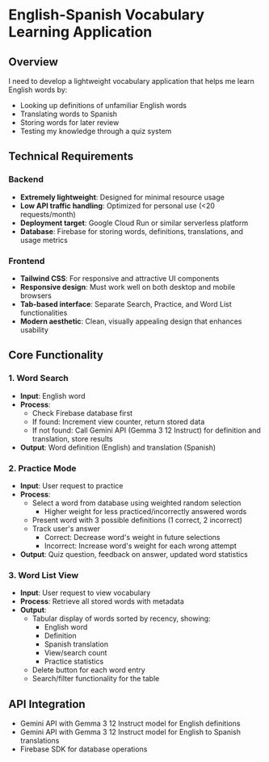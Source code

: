 # English-Spanish Vocabulary Learning Application

## Overview
I need to develop a lightweight vocabulary application that helps me learn English words by:
- Looking up definitions of unfamiliar English words
- Translating words to Spanish
- Storing words for later review
- Testing my knowledge through a quiz system

## Technical Requirements

### Backend
- **Extremely lightweight**: Designed for minimal resource usage
- **Low API traffic handling**: Optimized for personal use (<20 requests/month)
- **Deployment target**: Google Cloud Run or similar serverless platform
- **Database**: Firebase for storing words, definitions, translations, and usage metrics

### Frontend
- **Tailwind CSS**: For responsive and attractive UI components
- **Responsive design**: Must work well on both desktop and mobile browsers
- **Tab-based interface**: Separate Search, Practice, and Word List functionalities
- **Modern aesthetic**: Clean, visually appealing design that enhances usability

## Core Functionality

### 1. Word Search
- **Input**: English word
- **Process**: 
    - Check Firebase database first
    - If found: Increment view counter, return stored data
    - If not found: Call Gemini API (Gemma 3 12 Instruct) for definition and translation, store results
- **Output**: Word definition (English) and translation (Spanish)

### 2. Practice Mode
- **Input**: User request to practice
- **Process**:
    - Select a word from database using weighted random selection
        - Higher weight for less practiced/incorrectly answered words
    - Present word with 3 possible definitions (1 correct, 2 incorrect)
    - Track user's answer
        - Correct: Decrease word's weight in future selections
        - Incorrect: Increase word's weight for each wrong attempt
- **Output**: Quiz question, feedback on answer, updated word statistics

### 3. Word List View
- **Input**: User request to view vocabulary
- **Process**: Retrieve all stored words with metadata
- **Output**: 
    - Tabular display of words sorted by recency, showing:
        - English word
        - Definition
        - Spanish translation
        - View/search count
        - Practice statistics
    - Delete button for each word entry
    - Search/filter functionality for the table

## API Integration
- Gemini API with Gemma 3 12 Instruct model for English definitions
- Gemini API with Gemma 3 12 Instruct model for English to Spanish translations
- Firebase SDK for database operations